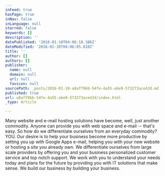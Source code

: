 ```yaml
---
inFeed: true
hasPage: true
inNav: false
inLanguage: null
starred: false
keywords: []
description: ''
datePublished: '2016-01-10T04:06:18.386Z'
dateModified: '2016-01-10T04:06:05.810Z'
title: ''
author: []
authors: []
publisher:
  name: null
  domain: null
  url: null
  favicon: null
sourcePath: _posts/2016-01-10-a8aff96b-54fe-4a55-abe9-573273ace43d.md
published: true
url: a8aff96b-54fe-4a55-abe9-573273ace43d/index.html
_type: Article

---
```

Many website and e-mail hosting solutions have become, well, just another commodity. Anyone can provide you with web space and e-mail -- that's easy. So how do we differentiate ourselves from an everyday commodity? YOU.
Our desire is to help your business become more productive by setting you up with Google Apps e-mail, helping you with your new website or hosting a site you already own.
We differentiate ourselves from large scale providers by offering you and your business personalized customer service and top notch support. We work with you to understand your needs today and plans for the future by providing you with IT solutions that make sense. We build our business by building your business.